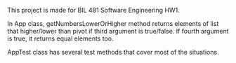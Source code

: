This project is made for BIL 481 Software Engineering HW1.

In App class, getNumbersLowerOrHigher method returns elements of list that higher/lower than pivot if third argument is true/false.
If fourth argument is true, it returns equal elements too.

AppTest class has several test methods that cover most of the situations.